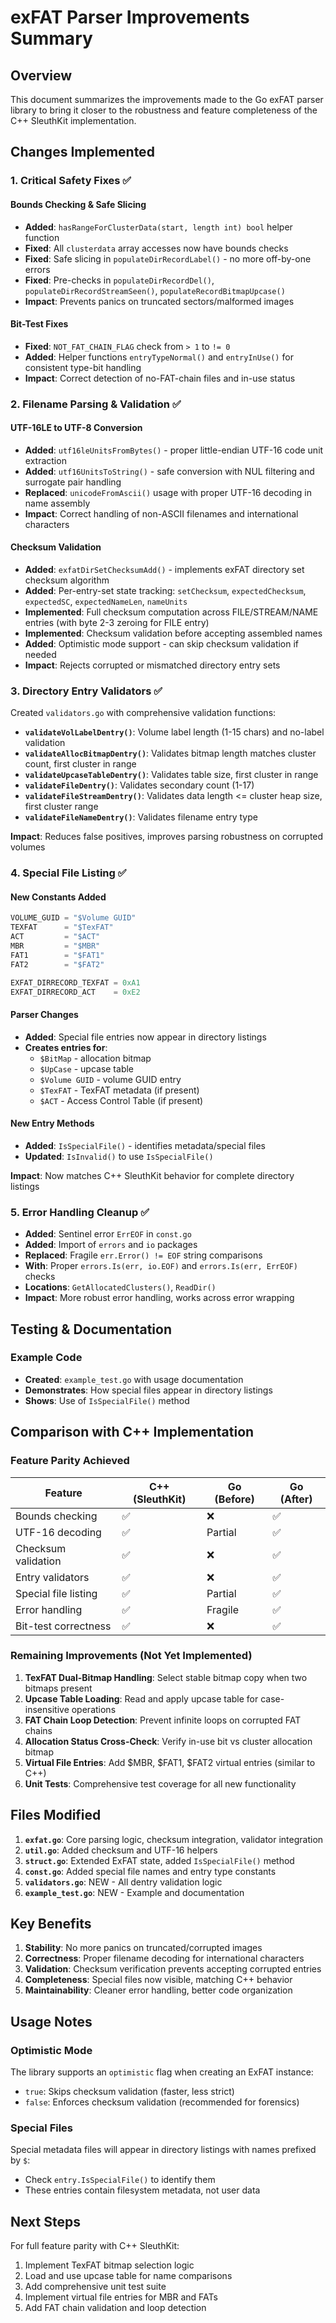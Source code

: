 # exFAT Parser Improvements Summary

## Overview
This document summarizes the improvements made to the Go exFAT parser library to bring it closer to the robustness and feature completeness of the C++ SleuthKit implementation.

## Changes Implemented

### 1. Critical Safety Fixes ✅

#### Bounds Checking & Safe Slicing
- **Added**: `hasRangeForClusterData(start, length int) bool` helper function
- **Fixed**: All `clusterdata` array accesses now have bounds checks
- **Fixed**: Safe slicing in `populateDirRecordLabel()` - no more off-by-one errors
- **Fixed**: Pre-checks in `populateDirRecordDel()`, `populateDirRecordStreamSeen()`, `populateRecordBitmapUpcase()`
- **Impact**: Prevents panics on truncated sectors/malformed images

#### Bit-Test Fixes
- **Fixed**: `NOT_FAT_CHAIN_FLAG` check from `> 1` to `!= 0`
- **Added**: Helper functions `entryTypeNormal()` and `entryInUse()` for consistent type-bit handling
- **Impact**: Correct detection of no-FAT-chain files and in-use status

### 2. Filename Parsing & Validation ✅

#### UTF-16LE to UTF-8 Conversion
- **Added**: `utf16leUnitsFromBytes()` - proper little-endian UTF-16 code unit extraction
- **Added**: `utf16UnitsToString()` - safe conversion with NUL filtering and surrogate pair handling
- **Replaced**: `unicodeFromAscii()` usage with proper UTF-16 decoding in name assembly
- **Impact**: Correct handling of non-ASCII filenames and international characters

#### Checksum Validation
- **Added**: `exfatDirSetChecksumAdd()` - implements exFAT directory set checksum algorithm
- **Added**: Per-entry-set state tracking: `setChecksum`, `expectedChecksum`, `expectedSC`, `expectedNameLen`, `nameUnits`
- **Implemented**: Full checksum computation across FILE/STREAM/NAME entries (with byte 2-3 zeroing for FILE entry)
- **Implemented**: Checksum validation before accepting assembled names
- **Added**: Optimistic mode support - can skip checksum validation if needed
- **Impact**: Rejects corrupted or mismatched directory entry sets

### 3. Directory Entry Validators ✅

Created `validators.go` with comprehensive validation functions:

- **`validateVolLabelDentry()`**: Volume label length (1-15 chars) and no-label validation
- **`validateAllocBitmapDentry()`**: Validates bitmap length matches cluster count, first cluster in range
- **`validateUpcaseTableDentry()`**: Validates table size, first cluster in range
- **`validateFileDentry()`**: Validates secondary count (1-17)
- **`validateFileStreamDentry()`**: Validates data length <= cluster heap size, first cluster range
- **`validateFileNameDentry()`**: Validates filename entry type

**Impact**: Reduces false positives, improves parsing robustness on corrupted volumes

### 4. Special File Listing ✅

#### New Constants Added
```go
VOLUME_GUID = "$Volume GUID"
TEXFAT      = "$TexFAT"
ACT         = "$ACT"
MBR         = "$MBR"
FAT1        = "$FAT1"
FAT2        = "$FAT2"

EXFAT_DIRRECORD_TEXFAT = 0xA1
EXFAT_DIRRECORD_ACT    = 0xE2
```

#### Parser Changes
- **Added**: Special file entries now appear in directory listings
- **Creates entries for**:
  - `$BitMap` - allocation bitmap
  - `$UpCase` - upcase table
  - `$Volume GUID` - volume GUID entry
  - `$TexFAT` - TexFAT metadata (if present)
  - `$ACT` - Access Control Table (if present)

#### New Entry Methods
- **Added**: `IsSpecialFile()` - identifies metadata/special files
- **Updated**: `IsInvalid()` to use `IsSpecialFile()`

**Impact**: Now matches C++ SleuthKit behavior for complete directory listings

### 5. Error Handling Cleanup ✅

- **Added**: Sentinel error `ErrEOF` in `const.go`
- **Added**: Import of `errors` and `io` packages
- **Replaced**: Fragile `err.Error() != EOF` string comparisons
- **With**: Proper `errors.Is(err, io.EOF)` and `errors.Is(err, ErrEOF)` checks
- **Locations**: `GetAllocatedClusters()`, `ReadDir()`
- **Impact**: More robust error handling, works across error wrapping

## Testing & Documentation

### Example Code
- **Created**: `example_test.go` with usage documentation
- **Demonstrates**: How special files appear in directory listings
- **Shows**: Use of `IsSpecialFile()` method

## Comparison with C++ Implementation

### Feature Parity Achieved

| Feature | C++ (SleuthKit) | Go (Before) | Go (After) |
|---------|----------------|-------------|------------|
| Bounds checking | ✅ | ❌ | ✅ |
| UTF-16 decoding | ✅ | Partial | ✅ |
| Checksum validation | ✅ | ❌ | ✅ |
| Entry validators | ✅ | ❌ | ✅ |
| Special file listing | ✅ | Partial | ✅ |
| Error handling | ✅ | Fragile | ✅ |
| Bit-test correctness | ✅ | ❌ | ✅ |

### Remaining Improvements (Not Yet Implemented)

1. **TexFAT Dual-Bitmap Handling**: Select stable bitmap copy when two bitmaps present
2. **Upcase Table Loading**: Read and apply upcase table for case-insensitive operations
3. **FAT Chain Loop Detection**: Prevent infinite loops on corrupted FAT chains
4. **Allocation Status Cross-Check**: Verify in-use bit vs cluster allocation bitmap
5. **Virtual File Entries**: Add $MBR, $FAT1, $FAT2 virtual entries (similar to C++)
6. **Unit Tests**: Comprehensive test coverage for all new functionality

## Files Modified

1. **`exfat.go`**: Core parsing logic, checksum integration, validator integration
2. **`util.go`**: Added checksum and UTF-16 helpers
3. **`struct.go`**: Extended ExFAT state, added `IsSpecialFile()` method
4. **`const.go`**: Added special file names and entry type constants
5. **`validators.go`**: NEW - All dentry validation logic
6. **`example_test.go`**: NEW - Example and documentation

## Key Benefits

1. **Stability**: No more panics on truncated/corrupted images
2. **Correctness**: Proper filename decoding for international characters
3. **Validation**: Checksum verification prevents accepting corrupted entries
4. **Completeness**: Special files now visible, matching C++ behavior
5. **Maintainability**: Cleaner error handling, better code organization

## Usage Notes

### Optimistic Mode
The library supports an `optimistic` flag when creating an ExFAT instance:
- `true`: Skips checksum validation (faster, less strict)
- `false`: Enforces checksum validation (recommended for forensics)

### Special Files
Special metadata files will appear in directory listings with names prefixed by `$`:
- Check `entry.IsSpecialFile()` to identify them
- These entries contain filesystem metadata, not user data

## Next Steps

For full feature parity with C++ SleuthKit:
1. Implement TexFAT bitmap selection logic
2. Load and use upcase table for name comparisons
3. Add comprehensive unit test suite
4. Implement virtual file entries for MBR and FATs
5. Add FAT chain validation and loop detection
